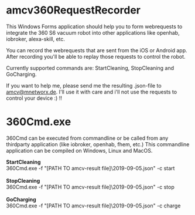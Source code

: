 # amcv360RequestRecorder

This Windows Forms application should help you to form webrequests to integrate the 360 S6 vacuum robot into other applications like openhab, iobroker, alexa-skill, etc.

You can record the webrequests that are sent from the iOS or Android app. After recording you'll be able to replay those requests to control the robot.

Currently supported commands are: StartCleaning, StopCleaning and GoCharging.

If you want to help me, please send me the resulting .json-file to amcv@mnetworx.de. I'll use it with care and i'll not use the requests to control your device :) !!


# 360Cmd.exe
360Cmd can be executed from commandline or be called from any thirdparty application (like iobroker, openhab, fhem, etc.) 
This commandline application can be compiled on Windows, Linux and MacOS.

**StartCleaning**<br>
360Cmd.exe -f "[PATH TO amcv-result file]\2019-09-05.json" -c start<br><br>
**StopCleaning**<br>
360Cmd.exe -f "[PATH TO amcv-result file]\2019-09-05.json" -c stop<br><br>
**GoCharging**<br>
360Cmd.exe -f "[PATH TO amcv-result file]\2019-09-05.json" -c charge<br><br>


